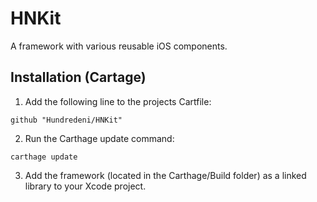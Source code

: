 # HNKit
A framework with various reusable iOS components.

## Installation (Cartage)

1. Add the following line to the projects Cartfile:
```
github "Hundredeni/HNKit"
```

2. Run the Carthage update command:
```
carthage update
```

3. Add the framework (located in the Carthage/Build folder) as a linked library to your Xcode project.
